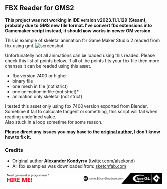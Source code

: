 ## FBX Reader for GMS2
**This project was not working in IDE version v2023.11.1.129 (Steam), probably due to GMS new file format. I've convert fbx extensions into Gamemaker script instead, it should now works in newer GM version.**

This is example of skeletal animation for Game Maker Studio 2 readed from fbx using gml.
![screenshot](https://i.imgur.com/vqBnRhg.jpg)

Unfortunatelly not all animations can be loaded using this readed. Please check this list of points below. If all of the points fits your fbx file then more chanses it can be readed using this asset.
* fbx version 7400 or higher
* binary file
* one mesh in file (not strict)
* ~~one animation in file (not strict)~~*
* animation only skeletal (not strict)

I tested this asset only using fbx 7400 version exported from Blender.  
Sometime it fail to calculate tangent or something, this script will fail when reading undefined value.  
Also stuck in a loop sometime for some reason.  
  
**Please direct any issues you may have to the [original author](https://github.com/alsekond/fbx_reader), I don't know how to fix it.**
### Credits
* Original author **Alexander Kondyrev** ([twitter.com/alsekond](https://twitter.com/alsekond))
* All fbx examples was downloaded from: [sketchfab.com](https://sketchfab.com)

[<img src="https://github.com/callmeEthan/PrimeFramework_Sponza/blob/main/Screenshots/ads.jpg?raw=true">](mailto:name_Ethan@outlook.com)
